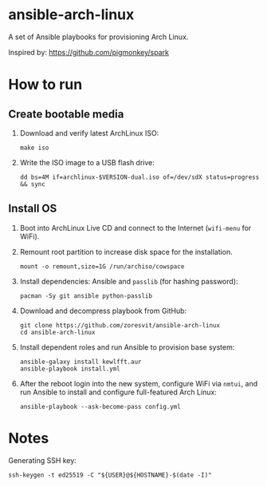 ansible-arch-linux
==================

A set of Ansible playbooks for provisioning Arch Linux.

Inspired by: https://github.com/pigmonkey/spark

How to run
==========

Create bootable media
---------------------

1. Download and verify latest ArchLinux ISO:

    ```
    make iso
    ```

2. Write the ISO image to a USB flash drive:

    ```
    dd bs=4M if=archlinux-$VERSION-dual.iso of=/dev/sdX status=progress && sync
    ```

Install OS
----------

1. Boot into ArchLinux Live CD and connect to the Internet (`wifi-menu` for WiFi).

2. Remount root partition to increase disk space for the installation.

    ```
    mount -o remount,size=1G /run/archiso/cowspace
    ```

3. Install dependencies: Ansible and `passlib` (for hashing password):

    ```
    pacman -Sy git ansible python-passlib
    ```

4. Download and decompress playbook from GitHub:

    ```
    git clone https://github.com/zoresvit/ansible-arch-linux
    cd ansible-arch-linux
    ```


5. Install dependent roles and run Ansible to provision base system:

    ```
    ansible-galaxy install kewlfft.aur
    ansible-playbook install.yml
    ```

6. After the reboot login into the new system, configure WiFi via `nmtui`,
   and run Ansible to install and configure full-featured Arch Linux:

    ```
    ansible-playbook --ask-become-pass config.yml
    ```

Notes
=====

Generating SSH key:

```
ssh-keygen -t ed25519 -C "${USER}@${HOSTNAME}-$(date -I)"
```
